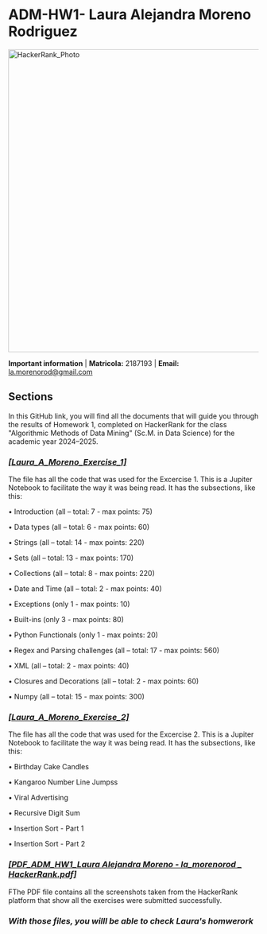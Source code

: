 # **ADM-HW1- Laura Alejandra Moreno Rodriguez**
<img width="609" alt="HackerRank_Photo" src="https://github.com/user-attachments/assets/989ddb60-84cf-48e4-b8e8-6ba7e7856a48">

**Important information**  | **Matricola:** 2187193 | **Email:** la.morenorod@gmail.com


## Sections
In this GitHub link, you will find all the documents that will guide you through the results of Homework 1, completed on HackerRank for the class "Algorithmic Methods of Data Mining" (Sc.M. in Data Science) for the academic year 2024–2025.

### [*[Laura_A_Moreno_Exercise_1]*](https://github.com/lamorenorod/ADM-HW1/blob/main/Laura_A_Moreno_Exercise_1%20(1).ipynb)
The file has all the code that was used for the Excercise 1. This is a Jupiter Notebook to facilitate the way it was being read. It has the subsections, like this:

• Introduction (all – total: 7 - max points: 75)

• Data types (all – total: 6 - max points: 60)

• Strings (all – total: 14 - max points: 220)

• Sets (all – total: 13 - max points: 170)

• Collections (all – total: 8 - max points: 220)

• Date and Time (all – total: 2 - max points: 40)

• Exceptions (only 1 - max points: 10)

• Built-ins (only 3 - max points: 80)

• Python Functionals (only 1 - max points: 20)

• Regex and Parsing challenges (all – total: 17 - max points: 560)

• XML (all – total: 2 - max points: 40)

• Closures and Decorations (all – total: 2 - max points: 60)

• Numpy (all – total: 15 - max points: 300)

### [*[Laura_A_Moreno_Exercise_2]*](https://github.com/lamorenorod/ADM-HW1/blob/main/Laura_A_Moreno_Exercise_2.ipynb)
The file has all the code that was used for the Excercise 2. This is a Jupiter Notebook to facilitate the way it was being read. It has the subsections, like this:

• Birthday Cake Candles

• Kangaroo Number Line Jumpss

• Viral Advertising

• Recursive Digit Sum

• Insertion Sort - Part 1

• Insertion Sort - Part 2

### [*[PDF_ADM_HW1_Laura Alejandra Moreno - la_morenorod _ HackerRank.pdf]*](https://github.com/lamorenorod/ADM-HW1/blob/main/PDF_ADM_HW1_Laura%20Alejandra%20Moreno%20-%20la_morenorod%20_%20HackerRank.pdf)
FThe PDF file contains all the screenshots taken from the HackerRank platform that show all the exercises were submitted successfully.



### *With those files, you willl be able to check Laura's homwerork*

